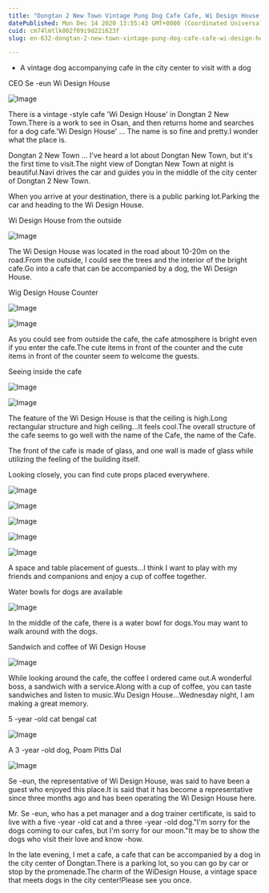```yaml
---
title: "Dongtan 2 New Town Vintage Pung Dog Cafe Cafe, Wi Design House!"
datePublished: Mon Dec 14 2020 13:55:43 GMT+0000 (Coordinated Universal Time)
cuid: cm74lmtlk002f09i9d22i623f
slug: en-632-dongtan-2-new-town-vintage-pung-dog-cafe-cafe-wi-design-house

---
```



- A vintage dog accompanying cafe in the city center to visit with a dog

CEO Se -eun Wi Design House

![Image](https://cdn.hashnode.com/res/hashnode/image/upload/v1739527251047/3ca2e15d-9958-4a5e-bf8c-0a8aa5f78df6.jpeg)

There is a vintage -style cafe 'Wi Design House' in Dongtan 2 New Town.There is a work to see in Osan, and then returns home and searches for a dog cafe.'Wi Design House' ... The name is so fine and pretty.I wonder what the place is.

Dongtan 2 New Town ... I've heard a lot about Dongtan New Town, but it's the first time to visit.The night view of Dongtan New Town at night is beautiful.Navi drives the car and guides you in the middle of the city center of Dongtan 2 New Town.

When you arrive at your destination, there is a public parking lot.Parking the car and heading to the Wi Design House.

Wi Design House from the outside

![Image](https://cdn.hashnode.com/res/hashnode/image/upload/v1739527253400/4b9940ca-66bb-4049-af89-16e8231c308c.jpeg)

The Wi Design House was located in the road about 10-20m on the road.From the outside, I could see the trees and the interior of the bright cafe.Go into a cafe that can be accompanied by a dog, the Wi Design House.

Wig Design House Counter

![Image](https://cdn.hashnode.com/res/hashnode/image/upload/v1739527255704/044b4fc3-9e74-4879-99c7-4b8b697da088.jpeg)

![Image](https://cdn.hashnode.com/res/hashnode/image/upload/v1739527258630/903768b8-bacb-4c14-939e-c6aea8e6e84d.jpeg)

As you could see from outside the cafe, the cafe atmosphere is bright even if you enter the cafe.The cute items in front of the counter and the cute items in front of the counter seem to welcome the guests.

Seeing inside the cafe

![Image](https://cdn.hashnode.com/res/hashnode/image/upload/v1739527260809/09dcbaa0-e895-472a-9fa6-8b50034d4396.jpeg)

![Image](https://cdn.hashnode.com/res/hashnode/image/upload/v1739527263027/0f5b3d18-e9da-4935-b93b-9faa858b2838.jpeg)

The feature of the Wi Design House is that the ceiling is high.Long rectangular structure and high ceiling…It feels cool.The overall structure of the cafe seems to go well with the name of the Cafe, the name of the Cafe.

The front of the cafe is made of glass, and one wall is made of glass while utilizing the feeling of the building itself.

Looking closely, you can find cute props placed everywhere.

![Image](https://cdn.hashnode.com/res/hashnode/image/upload/v1739527265615/8498b662-5070-4116-9a7e-92c994458bab.jpeg)

![Image](https://cdn.hashnode.com/res/hashnode/image/upload/v1739527267637/f7597a81-f238-4ab2-9f21-e80ad9dc3347.jpeg)

![Image](https://cdn.hashnode.com/res/hashnode/image/upload/v1739527270382/fac9f113-3a8e-4449-8abc-40334949af9d.jpeg)

![Image](https://cdn.hashnode.com/res/hashnode/image/upload/v1739527273291/ec606ab2-1cf2-4aa2-a83f-3b655f5b692e.jpeg)

![Image](https://cdn.hashnode.com/res/hashnode/image/upload/v1739527275702/e82c9cf4-7be2-473c-82f8-a89d1bd97a67.jpeg)

A space and table placement of guests…I think I want to play with my friends and companions and enjoy a cup of coffee together.

Water bowls for dogs are available

![Image](https://cdn.hashnode.com/res/hashnode/image/upload/v1739527278264/cab68aea-c595-4ce0-b58a-0f2d227eda57.jpeg)

In the middle of the cafe, there is a water bowl for dogs.You may want to walk around with the dogs.

Sandwich and coffee of Wi Design House

![Image](https://cdn.hashnode.com/res/hashnode/image/upload/v1739527280646/33914b6b-1d2b-4919-ac34-3000075fc0f4.jpeg)

While looking around the cafe, the coffee I ordered came out.A wonderful boss, a sandwich with a service.Along with a cup of coffee, you can taste sandwiches and listen to music.Wu Design House…Wednesday night, I am making a great memory.

5 -year -old cat bengal cat

![Image](https://cdn.hashnode.com/res/hashnode/image/upload/v1739527283003/9b515c00-eaa3-41c1-b4a9-47a10933e3bf.jpeg)

A 3 -year -old dog, Poam Pitts Dal

![Image](https://cdn.hashnode.com/res/hashnode/image/upload/v1739527285688/a991b644-dbf7-4764-89c3-498576e371e4.jpeg)

Se -eun, the representative of Wi Design House, was said to have been a guest who enjoyed this place.It is said that it has become a representative since three months ago and has been operating the Wi Design House here.

Mr. Se -eun, who has a pet manager and a dog trainer certificate, is said to live with a five -year -old cat and a three -year -old dog."I'm sorry for the dogs coming to our cafes, but I'm sorry for our moon."It may be to show the dogs who visit their love and know -how.

In the late evening, I met a cafe, a cafe that can be accompanied by a dog in the city center of Dongtan.There is a parking lot, so you can go by car or stop by the promenade.The charm of the WiDesign House, a vintage space that meets dogs in the city center!Please see you once.